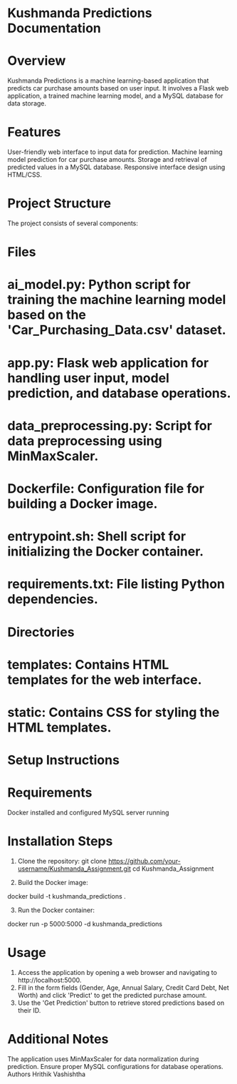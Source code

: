 # Kushmanda Predictions Documentation

# Overview

Kushmanda Predictions is a machine learning-based application that predicts car purchase amounts based on user input. It involves a Flask web application, a trained machine learning model, and a MySQL database for data storage.

# Features

User-friendly web interface to input data for prediction.
Machine learning model prediction for car purchase amounts.
Storage and retrieval of predicted values in a MySQL database.
Responsive interface design using HTML/CSS.

# Project Structure

The project consists of several components:

# Files

# ai_model.py: Python script for training the machine learning model based on the 'Car_Purchasing_Data.csv' dataset.
# app.py: Flask web application for handling user input, model prediction, and database operations.
# data_preprocessing.py: Script for data preprocessing using MinMaxScaler.
# Dockerfile: Configuration file for building a Docker image.
# entrypoint.sh: Shell script for initializing the Docker container.
# requirements.txt: File listing Python dependencies.

# Directories

# templates: Contains HTML templates for the web interface.
# static: Contains CSS for styling the HTML templates.

# Setup Instructions

# Requirements

Docker installed and configured
MySQL server running

# Installation Steps
1. Clone the repository:
git clone https://github.com/your-username/Kushmanda_Assignment.git
cd Kushmanda_Assignment

2. Build the Docker image:

docker build -t kushmanda_predictions .

3. Run the Docker container:

docker run -p 5000:5000 -d kushmanda_predictions

# Usage
1. Access the application by opening a web browser and navigating to http://localhost:5000.
2. Fill in the form fields (Gender, Age, Annual Salary, Credit Card Debt, Net Worth) and click 'Predict' to get the predicted purchase amount.
3. Use the 'Get Prediction' button to retrieve stored predictions based on their ID.

# Additional Notes
The application uses MinMaxScaler for data normalization during prediction.
Ensure proper MySQL configurations for database operations.
Authors
Hrithik Vashishtha

